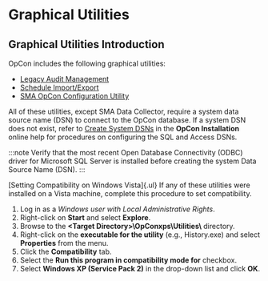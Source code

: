 # Graphical Utilities

## Graphical Utilities Introduction

OpCon includes the following graphical utilities:

- [Legacy Audit Management](Legacy-Audit-Management.md)
- [Schedule Import/Export](Schedule-Import_Export.md)
- [SMA OpCon Configuration Utility](SMA-OpCon-Configuration-Utility.md)

All of these utilities, except SMA Data Collector, require a system data
source name (DSN) to connect to the OpCon database. If a system DSN does
not exist, refer to [Create System DSNs](../../installation/configuration.md#Create_System_DSNs)
 in the **OpCon Installation** online help for procedures on
configuring the SQL and Access DSNs.

:::note
Verify that the most recent Open Database Connectivity (ODBC) driver for Microsoft SQL Server is installed before creating the system Data Source Name (DSN).
:::

[Setting Compatibility on Windows Vista]{.ul}
If any of these utilities were installed on a Vista machine, complete
this procedure to set compatibility.

1. Log in as a *Windows user with Local Administrative Rights*.
2. Right-click on **Start** and select **Explore**.
3. Browse to the **\<Target Directory\>\\OpConxps\\Utilities\\**
    directory.
4. Right-click on the **executable for the utility** (e.g.,
    History.exe) and select **Properties** from the menu.
5. Click the **Compatibility** tab.
6. Select the **Run this program in compatibility mode for** checkbox.
7. Select **Windows XP (Service Pack 2)** in the drop-down list and
    click **OK**.
